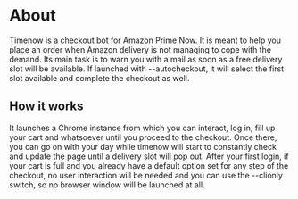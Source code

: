 
About
=====
Timenow is a checkout bot for Amazon Prime Now.
It is meant to help you place an order when Amazon delivery is not managing to cope with the demand.
Its main task is to warn you with a mail as soon as a free delivery slot will be available.
If launched with --autocheckout, it will select the first slot available and complete the checkout as well.


How it works
------------
It launches a Chrome instance from which you can interact, log in, fill up your cart and whatsoever until you proceed to the checkout.
Once there, you can go on with your day while timenow will start to constantly check and update the page until a delivery slot will pop out.
After your first login, if your cart is full and you already have a default option set for any step of the checkout,
no user interaction will be needed and you can use the --clionly switch, so no browser window will be launched at all.
